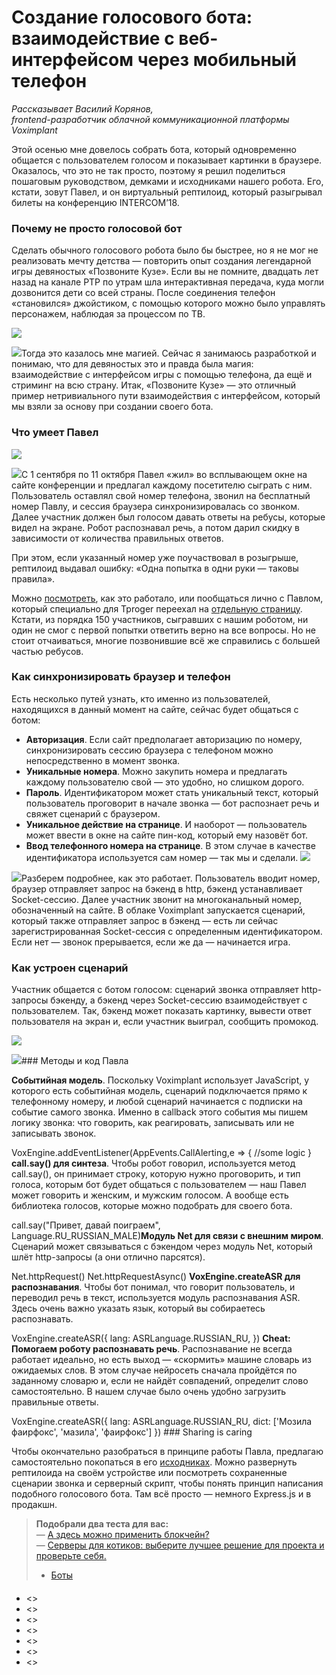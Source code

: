 Создание голосового бота: взаимодействие с веб-интерфейсом через мобильный телефон
==================================================================================

*Рассказывает Василий Корянов,*  
 *frontend-разработчик облачной коммуникационной платформы Voximplant*

Этой осенью мне довелось собрать бота, который одновременно общается с пользователем голосом и показывает картинки в браузере. Оказалось, что это не так просто, поэтому я решил поделиться пошаговым руководством, демками и исходниками нашего робота. Его, кстати, зовут Павел, и он виртуальный рептилоид, который разыгрывал билеты на конференцию INTERCOM’18.

### Почему не просто голосовой бот

Сделать обычного голосового робота было бы быстрее, но я не мог не реализовать мечту детства — повторить опыт создания легендарной игры девяностых «Позвоните Кузе». Если вы не помните, двадцать лет назад на канале РТР по утрам шла интерактивная передача, куда могли дозвонится дети со всей страны. После соединения телефон «становился» джойстиком, с помощью которого можно было управлять персонажем, наблюдая за процессом по ТВ.

![](https://cdn.tproger.ru/wp-content/plugins/a3-lazy-load/assets/images/lazy_placeholder.gif)

![](https://cdn.tproger.ru/wp-content/uploads/2018/12/Illjustracija-1-e1545144952367.jpg)Тогда это казалось мне магией. Сейчас я занимаюсь разработкой и понимаю, что для девяностых это и правда была магия: взаимодействие с интерфейсом игры с помощью телефона, да ещё и стриминг на всю страну. Итак, «Позвоните Кузе» — это отличный пример нетривиального пути взаимодействия с интерфейсом, который мы взяли за основу при создании своего бота.

### Что умеет Павел

![](https://cdn.tproger.ru/wp-content/plugins/a3-lazy-load/assets/images/lazy_placeholder.gif)

![](https://cdn.tproger.ru/wp-content/uploads/2018/12/Illjustracija-3.jpg)С 1 сентября по 11 октября Павел «жил» во всплывающем окне на сайте конференции и предлагал каждому посетителю сыграть с ним. Пользователь оставлял свой номер телефона, звонил на бесплатный номер Павлу, и сессия браузера синхронизировалась со звонком. Далее участник должен был голосом давать ответы на ребусы, которые видел на экране. Робот распознавал речь, а потом дарил скидку в зависимости от количества правильных ответов.

При этом, если указанный номер уже поучаствовал в розыгрыше, рептилоид выдавал ошибку: «Одна попытка в одни руки — таковы правила».

Можно [посмотреть](https://youtu.be/8gkAomN-jNM), как это работало, или пообщаться лично с Павлом, который специально для Tproger переехал на [отдельную страницу](https://grindpride.github.io/pavel.html). Кстати, из порядка 150 участников, сыгравших с нашим роботом, ни один не смог с первой попытки ответить верно на все вопросы. Но не стоит отчаиваться, многие позвонившие всё же справились с большей частью ребусов.

### Как синхронизировать браузер и телефон

Есть несколько путей узнать, кто именно из пользователей, находящихся в данный момент на сайте, сейчас будет общаться с ботом:

* **Авторизация**. Если сайт предполагает авторизацию по номеру, синхронизировать сессию браузера с телефоном можно непосредственно в момент звонка.
* **Уникальные номера**. Можно закупить номера и предлагать каждому пользователю свой — это удобно, но слишком дорого.
* **Пароль**. Идентификатором может стать уникальный текст, который пользователь проговорит в начале звонка — бот распознает речь и свяжет сценарий с браузером.
* **Уникальное действие на странице**. И наоборот — пользователь может ввести в окне на сайте пин-код, который ему назовёт бот.
* **Ввод телефонного номера на странице**. В этом случае в качестве идентификатора используется сам номер — так мы и сделали.
![](https://cdn.tproger.ru/wp-content/plugins/a3-lazy-load/assets/images/lazy_placeholder.gif)

![](https://cdn.tproger.ru/wp-content/uploads/2018/12/Illjustracija-4-e1545144824985.jpg)Разберем подробнее, как это работает. Пользователь вводит номер, браузер отправляет запрос на бэкенд в http, бэкенд устанавливает Socket-сессию. Далее участник звонит на многоканальный номер, обозначенный на сайте. В облаке Voximplant запускается сценарий, который также отправляет запрос в бэкенд — есть ли сейчас зарегистрированная Socket-сессия с определенным идентификатором. Если нет — звонок прерывается, если же да — начинается игра.

### Как устроен сценарий

Участник общается с ботом голосом: сценарий звонка отправляет http-запросы бэкенду, а бэкенд через Socket-сессию взаимодействует с пользователем. Так, бэкенд может показать картинку, вывести ответ пользователя на экран и, если участник выиграл, сообщить промокод.

![](https://cdn.tproger.ru/wp-content/plugins/a3-lazy-load/assets/images/lazy_placeholder.gif)

![](https://cdn.tproger.ru/wp-content/uploads/2018/12/Illjustracija-5.jpg)### Методы и код Павла

**Событийная модель**. Поскольку Voximplant использует JavaScript, у которого есть событийная модель, сценарий подключается прямо к телефонному номеру, и любой сценарий начинается с подписки на событие самого звонка. Именно в callback этого события мы пишем логику звонка: что говорить, как реагировать, записывать или не записывать звонок.

VoxEngine.addEventListener(AppEvents.CallAlerting,e => { //some logic } **call.say() для синтеза**. Чтобы робот говорил, используется метод call.say(), он принимает строку, которую нужно проговорить, и тип голоса, которым бот будет общаться с пользователем — наш Павел может говорить и женским, и мужским голосом. А вообще есть библиотека голосов, которые можно подобрать для своего бота.

call.say("Привет, давай поиграем", Language.RU\_RUSSIAN\_MALE)**Модуль Net для связи с внешним миром**. Сценарий может связываться с бэкендом через модуль Net, который шлёт http-запросы (а они отлично парсятся).

Net.httpRequest() Net.httpRequestAsync() **VoxEngine.createASR для распознавания**. Чтобы бот понимал, что говорит пользователь, и переводил речь в текст, используется модуль распознавания ASR. Здесь очень важно указать язык, который вы собираетесь распознавать.

VoxEngine.createASR({ lang: ASRLanguage.RUSSIAN\_RU, }) **Cheat: Помогаем роботу распознавать речь**. Распознавание не всегда работает идеально, но есть выход — «скормить» машине словарь из ожидаемых слов. В этом случае нейросеть сначала пройдётся по заданному словарю и, если не найдёт совпадений, определит слово самостоятельно. В нашем случае было очень удобно загрузить правильные ответы.

VoxEngine.createASR({ lang: ASRLanguage.RUSSIAN\_RU, dict: ['Мозила фаирфокс', 'мазила', 'фаирфокс'] }) ### Sharing is caring

Чтобы окончательно разобраться в принципе работы Павла, предлагаю самостоятельно покопаться в его [исходниках](https://github.com/irbisadm/panda-pavel). Можно развернуть рептилоида на своём устройстве или посмотреть сохраненные сценарии звонка и серверный скрипт, чтобы понять принцип написания подобного голосового бота. Там всё просто — немного Express.js и в продакшн.


> **Подобрали два теста для вас:**  
>  — [А здесь можно применить блокчейн?](https://tprg.ru/UcBz)  
>  — [Серверы для котиков: выберите лучшее решение для проекта и проверьте себя.](https://tprg.ru/8S2a)
> 
>  * [Боты](https://tproger.ru/tag/bots/)
#### 

* <>
* <>
* <>
* <>
* <>
* <>
* <>
 
